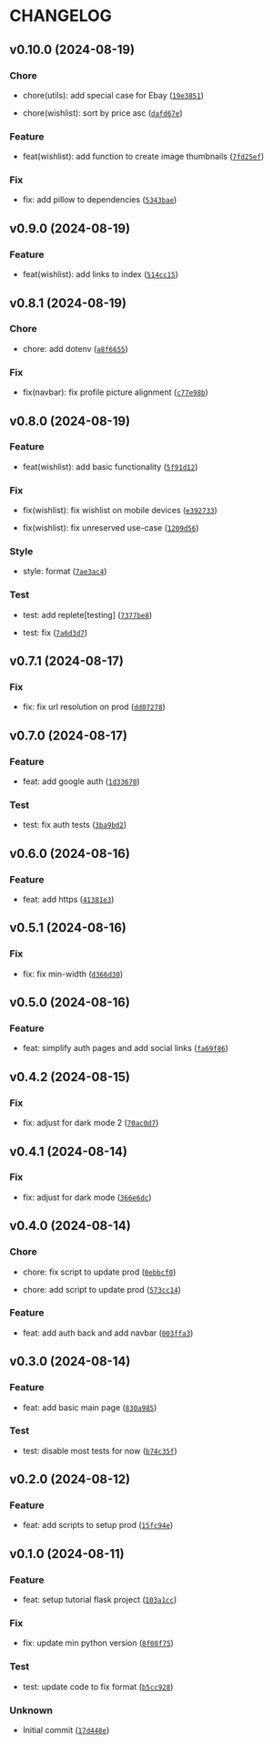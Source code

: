# CHANGELOG

## v0.10.0 (2024-08-19)

### Chore

* chore(utils): add special case for Ebay ([`19e3851`](https://github.com/Rizhiy/rizhiy.com/commit/19e38519bd632f6c2dfe2f211c53713b24ea4b1b))

* chore(wishlist): sort by price asc ([`dafd67e`](https://github.com/Rizhiy/rizhiy.com/commit/dafd67ec2c0bb48f81cb20ec851fa2d55d8de348))

### Feature

* feat(wishlist): add function to create image thumbnails ([`7fd25ef`](https://github.com/Rizhiy/rizhiy.com/commit/7fd25ef1242eb1e1c8f1e226946653b78af131e2))

### Fix

* fix: add pillow to dependencies ([`5343bae`](https://github.com/Rizhiy/rizhiy.com/commit/5343bae2629d2b2a0f132d36c015a6b3c5bfbb60))

## v0.9.0 (2024-08-19)

### Feature

* feat(wishlist): add links to index ([`514cc15`](https://github.com/Rizhiy/rizhiy.com/commit/514cc1510837e0ca4bef5e957f92f746a64e6168))

## v0.8.1 (2024-08-19)

### Chore

* chore: add dotenv ([`a8f6655`](https://github.com/Rizhiy/rizhiy.com/commit/a8f6655c59bb92fa370f65dbded13c0854929924))

### Fix

* fix(navbar): fix profile picture alignment ([`c77e98b`](https://github.com/Rizhiy/rizhiy.com/commit/c77e98b7f5cc909dca0190d6bc62bda797a9632a))

## v0.8.0 (2024-08-19)

### Feature

* feat(wishlist): add basic functionality ([`5f91d12`](https://github.com/Rizhiy/rizhiy.com/commit/5f91d1263d64862f9952295d6f1ba98938a340a9))

### Fix

* fix(wishlist): fix wishlist on mobile devices ([`e392733`](https://github.com/Rizhiy/rizhiy.com/commit/e392733d2f8e54b72ac66f10fccbdf1de91c37ef))

* fix(wishlist): fix unreserved use-case ([`1209d56`](https://github.com/Rizhiy/rizhiy.com/commit/1209d56bfc6bd935e751bac52a364aa5f3d37834))

### Style

* style: format ([`7ae3ac4`](https://github.com/Rizhiy/rizhiy.com/commit/7ae3ac403702f7896d8c99c84ea6101ef21bb1a4))

### Test

* test: add replete[testing] ([`7377be8`](https://github.com/Rizhiy/rizhiy.com/commit/7377be8a031739e3cec551003cfd3c0e61a1bcb9))

* test: fix ([`7a6d3d7`](https://github.com/Rizhiy/rizhiy.com/commit/7a6d3d75167fada538817b51ffd8a2502a7a031c))

## v0.7.1 (2024-08-17)

### Fix

* fix: fix url resolution on prod ([`dd07278`](https://github.com/Rizhiy/rizhiy.com/commit/dd072785108c4cf90c377fc301ff93f1796ba32c))

## v0.7.0 (2024-08-17)

### Feature

* feat: add google auth ([`1d33670`](https://github.com/Rizhiy/rizhiy.com/commit/1d33670e3bbfe015bc6a47dbf2afedd266ffcc01))

### Test

* test: fix auth tests ([`3ba9bd2`](https://github.com/Rizhiy/rizhiy.com/commit/3ba9bd2aebbe0d644cffac33c8bc2720c8177eb1))

## v0.6.0 (2024-08-16)

### Feature

* feat: add https ([`41381e3`](https://github.com/Rizhiy/rizhiy.com/commit/41381e36011f780535872e7b5fb67a37294381ff))

## v0.5.1 (2024-08-16)

### Fix

* fix: fix min-width ([`d366d30`](https://github.com/Rizhiy/rizhiy.com/commit/d366d3068028ff38cceee1e30cdd3769841ac0ff))

## v0.5.0 (2024-08-16)

### Feature

* feat: simplify auth pages and add social links ([`fa69f86`](https://github.com/Rizhiy/rizhiy.com/commit/fa69f86418628551fa854648302ee4c86dcc9ad4))

## v0.4.2 (2024-08-15)

### Fix

* fix: adjust for dark mode 2 ([`70ac0d7`](https://github.com/Rizhiy/rizhiy.com/commit/70ac0d7c7180cbbdc51ca5a00bc9b04654c92483))

## v0.4.1 (2024-08-14)

### Fix

* fix: adjust for dark mode ([`366e6dc`](https://github.com/Rizhiy/rizhiy.com/commit/366e6dc71874db965f7e2d245b86c8c5f6dd8a2f))

## v0.4.0 (2024-08-14)

### Chore

* chore: fix script to update prod ([`0ebbcf0`](https://github.com/Rizhiy/rizhiy.com/commit/0ebbcf091b184aaa71b679aaf2fafb2d9e3b16fb))

* chore: add script to update prod ([`573cc14`](https://github.com/Rizhiy/rizhiy.com/commit/573cc14a3b486c233c7fd880f24d80e00364bfb2))

### Feature

* feat: add auth back and add navbar ([`003ffa3`](https://github.com/Rizhiy/rizhiy.com/commit/003ffa3cb56b8a3b1429bcf60bc0cb974614d960))

## v0.3.0 (2024-08-14)

### Feature

* feat: add basic main page ([`830a985`](https://github.com/Rizhiy/rizhiy.com/commit/830a985581d111ebb0898020a1387d60032edf6d))

### Test

* test: disable most tests for now ([`b74c35f`](https://github.com/Rizhiy/rizhiy.com/commit/b74c35f6a2bd1ab10eb480eb36fa3469ca0a5367))

## v0.2.0 (2024-08-12)

### Feature

* feat: add scripts to setup prod ([`15fc94e`](https://github.com/Rizhiy/rizhiy.com/commit/15fc94e60e6224c2324b00625d828f587f5a24ee))

## v0.1.0 (2024-08-11)

### Feature

* feat: setup tutorial flask project ([`103a1cc`](https://github.com/Rizhiy/rizhiy.com/commit/103a1cc325613386217dbddf1b73a3a4c833a187))

### Fix

* fix: update min python version ([`8f08f75`](https://github.com/Rizhiy/rizhiy.com/commit/8f08f7541191bfa457a756be0e8a3604edf050fd))

### Test

* test: update code to fix format ([`b5cc928`](https://github.com/Rizhiy/rizhiy.com/commit/b5cc92853d3a3813612b0f554297c56aa7672acb))

### Unknown

* Initial commit ([`17d448e`](https://github.com/Rizhiy/rizhiy.com/commit/17d448e89027e99aada9e746480c59b4a61f72fa))
